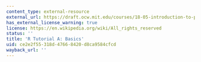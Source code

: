 ```yaml
---
content_type: external-resource
external_url: https://draft.ocw.mit.edu/courses/18-05-introduction-to-probability-and-statistics-spring-2022/pages/r-tutorial-a-basics/
has_external_license_warning: true
license: https://en.wikipedia.org/wiki/All_rights_reserved
status: ''
title: 'R Tutorial A: Basics'
uid: ce2e2f55-318d-4766-8420-d8ca9584cfcd
wayback_url: ''
---
```


